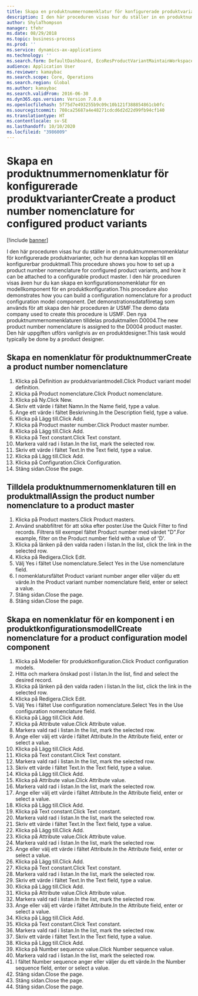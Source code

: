 ```yaml
---
title: Skapa en produktnummernomenklatur för konfigurerade produktvarianter
description: I den här proceduren visas hur du ställer in en produktnummernomenklatur för konfigurerade produktvarianter, och hur denna kan kopplas till en konfigurerbar produktmall.
author: ShylaThompson
manager: tfehr
ms.date: 08/29/2018
ms.topic: business-process
ms.prod: ''
ms.service: dynamics-ax-applications
ms.technology: ''
ms.search.form: DefaultDashboard, EcoResProductVariantMaintainWorkspace, EcoResNomenclature, EcoResProductListPage, EcoResProductDetails, PCProductConfigurationModelListPage, PCProductConfigurationModelDetails
audience: Application User
ms.reviewer: kamaybac
ms.search.scope: Core, Operations
ms.search.region: Global
ms.author: kamaybac
ms.search.validFrom: 2016-06-30
ms.dyn365.ops.version: Version 7.0.0
ms.openlocfilehash: 5f75d7e493255b9c09c10b121f388854861cb0fc
ms.sourcegitcommit: 708ca25687a4e48271cdcd6d2d22d99fb94cf140
ms.translationtype: HT
ms.contentlocale: sv-SE
ms.lasthandoff: 10/10/2020
ms.locfileid: "3986009"
---
```

# <a name="create-a-product-number-nomenclature-for-configured-product-variants"></a><span data-ttu-id="2a307-103">Skapa en produktnummernomenklatur för konfigurerade produktvarianter</span><span class="sxs-lookup"><span data-stu-id="2a307-103">Create a product number nomenclature for configured product variants</span></span>

[!include [banner](../../includes/banner.md)]

<span data-ttu-id="2a307-104">I den här proceduren visas hur du ställer in en produktnummernomenklatur för konfigurerade produktvarianter, och hur denna kan kopplas till en konfigurerbar produktmall.</span><span class="sxs-lookup"><span data-stu-id="2a307-104">This procedure shows you how to set up a product number nomenclature for configured product variants, and how it can be attached to a configurable product master.</span></span> <span data-ttu-id="2a307-105">I den här proceduren visas även hur du kan skapa en konfigurationsnomenklatur för en modellkomponent för en produktkonfiguration.</span><span class="sxs-lookup"><span data-stu-id="2a307-105">This procedure also demonstrates how you can build a configuration nomenclature for a product configuration model component.</span></span> <span data-ttu-id="2a307-106">Det demonstrationsdataföretag som används för att skapa den här proceduren är USMF.</span><span class="sxs-lookup"><span data-stu-id="2a307-106">The demo data company used to create this procedure is USMF.</span></span> <span data-ttu-id="2a307-107">Den nya produktnummernomenklaturen tilldelas produktmallen D0004.</span><span class="sxs-lookup"><span data-stu-id="2a307-107">The new product number nomenclature is assigned to the D0004 product master.</span></span> <span data-ttu-id="2a307-108">Den här uppgiften utförs vanligtvis av en produktdesigner.</span><span class="sxs-lookup"><span data-stu-id="2a307-108">This task would typically be done by a product designer.</span></span>


## <a name="create-a-product-number-nomenclature"></a><span data-ttu-id="2a307-109">Skapa en nomenklatur för produktnummer</span><span class="sxs-lookup"><span data-stu-id="2a307-109">Create a product number nomenclature</span></span>
1. <span data-ttu-id="2a307-110">Klicka på Definition av produktvariantmodell.</span><span class="sxs-lookup"><span data-stu-id="2a307-110">Click Product variant model definition.</span></span>
2. <span data-ttu-id="2a307-111">Klicka på Product nomenclature.</span><span class="sxs-lookup"><span data-stu-id="2a307-111">Click Product nomenclature.</span></span>
3. <span data-ttu-id="2a307-112">Klicka på Ny.</span><span class="sxs-lookup"><span data-stu-id="2a307-112">Click New.</span></span>
4. <span data-ttu-id="2a307-113">Skriv ett värde i fältet Namn.</span><span class="sxs-lookup"><span data-stu-id="2a307-113">In the Name field, type a value.</span></span>
5. <span data-ttu-id="2a307-114">Ange ett värde i fältet Beskrivning.</span><span class="sxs-lookup"><span data-stu-id="2a307-114">In the Description field, type a value.</span></span>
6. <span data-ttu-id="2a307-115">Klicka på Lägg till.</span><span class="sxs-lookup"><span data-stu-id="2a307-115">Click Add.</span></span>
7. <span data-ttu-id="2a307-116">Klicka på Product master number.</span><span class="sxs-lookup"><span data-stu-id="2a307-116">Click Product master number.</span></span>
8. <span data-ttu-id="2a307-117">Klicka på Lägg till.</span><span class="sxs-lookup"><span data-stu-id="2a307-117">Click Add.</span></span>
9. <span data-ttu-id="2a307-118">Klicka på Text constant.</span><span class="sxs-lookup"><span data-stu-id="2a307-118">Click Text constant.</span></span>
10. <span data-ttu-id="2a307-119">Markera vald rad i listan.</span><span class="sxs-lookup"><span data-stu-id="2a307-119">In the list, mark the selected row.</span></span>
11. <span data-ttu-id="2a307-120">Skriv ett värde i fältet Text.</span><span class="sxs-lookup"><span data-stu-id="2a307-120">In the Text field, type a value.</span></span>
12. <span data-ttu-id="2a307-121">Klicka på Lägg till.</span><span class="sxs-lookup"><span data-stu-id="2a307-121">Click Add.</span></span>
13. <span data-ttu-id="2a307-122">Klicka på Configuration.</span><span class="sxs-lookup"><span data-stu-id="2a307-122">Click Configuration.</span></span>
14. <span data-ttu-id="2a307-123">Stäng sidan.</span><span class="sxs-lookup"><span data-stu-id="2a307-123">Close the page.</span></span>

## <a name="assign-the-product-number-nomenclature-to-a-product-master"></a><span data-ttu-id="2a307-124">Tilldela produktnummernomenklaturen till en produktmall</span><span class="sxs-lookup"><span data-stu-id="2a307-124">Assign the product number nomenclature to a product master</span></span>
1. <span data-ttu-id="2a307-125">Klicka på Product masters.</span><span class="sxs-lookup"><span data-stu-id="2a307-125">Click Product masters.</span></span>
2. <span data-ttu-id="2a307-126">Använd snabbfiltret för att söka efter poster.</span><span class="sxs-lookup"><span data-stu-id="2a307-126">Use the Quick Filter to find records.</span></span> <span data-ttu-id="2a307-127">Filtrera till exempel fältet Product number med värdet "D".</span><span class="sxs-lookup"><span data-stu-id="2a307-127">For example, filter on the Product number field with a value of 'D'.</span></span>
3. <span data-ttu-id="2a307-128">Klicka på länken på den valda raden i listan.</span><span class="sxs-lookup"><span data-stu-id="2a307-128">In the list, click the link in the selected row.</span></span>
4. <span data-ttu-id="2a307-129">Klicka på Redigera.</span><span class="sxs-lookup"><span data-stu-id="2a307-129">Click Edit.</span></span>
5. <span data-ttu-id="2a307-130">Välj Yes i fältet Use nomenclature.</span><span class="sxs-lookup"><span data-stu-id="2a307-130">Select Yes in the Use nomenclature field.</span></span>
6. <span data-ttu-id="2a307-131">I nomenklatursfältet Product variant number anger eller väljer du ett värde.</span><span class="sxs-lookup"><span data-stu-id="2a307-131">In the Product variant number nomenclature field, enter or select a value.</span></span>
7. <span data-ttu-id="2a307-132">Stäng sidan.</span><span class="sxs-lookup"><span data-stu-id="2a307-132">Close the page.</span></span>
8. <span data-ttu-id="2a307-133">Stäng sidan.</span><span class="sxs-lookup"><span data-stu-id="2a307-133">Close the page.</span></span>

## <a name="create-nomenclature-for-a-product-configuration-model-component"></a><span data-ttu-id="2a307-134">Skapa en nomenklatur för en komponent i en produktkonfigurationsmodell</span><span class="sxs-lookup"><span data-stu-id="2a307-134">Create nomenclature for a product configuration model component</span></span>
1. <span data-ttu-id="2a307-135">Klicka på Modeller för produktkonfiguration.</span><span class="sxs-lookup"><span data-stu-id="2a307-135">Click Product configuration models.</span></span>
2. <span data-ttu-id="2a307-136">Hitta och markera önskad post i listan.</span><span class="sxs-lookup"><span data-stu-id="2a307-136">In the list, find and select the desired record.</span></span>
3. <span data-ttu-id="2a307-137">Klicka på länken på den valda raden i listan.</span><span class="sxs-lookup"><span data-stu-id="2a307-137">In the list, click the link in the selected row.</span></span>
4. <span data-ttu-id="2a307-138">Klicka på Redigera.</span><span class="sxs-lookup"><span data-stu-id="2a307-138">Click Edit.</span></span>
5. <span data-ttu-id="2a307-139">Välj Yes i fältet Use configuration nomenclature.</span><span class="sxs-lookup"><span data-stu-id="2a307-139">Select Yes in the Use configuration nomenclature field.</span></span>
6. <span data-ttu-id="2a307-140">Klicka på Lägg till.</span><span class="sxs-lookup"><span data-stu-id="2a307-140">Click Add.</span></span>
7. <span data-ttu-id="2a307-141">Klicka på Attribute value.</span><span class="sxs-lookup"><span data-stu-id="2a307-141">Click Attribute value.</span></span>
8. <span data-ttu-id="2a307-142">Markera vald rad i listan.</span><span class="sxs-lookup"><span data-stu-id="2a307-142">In the list, mark the selected row.</span></span>
9. <span data-ttu-id="2a307-143">Ange eller välj ett värde i fältet Attribute.</span><span class="sxs-lookup"><span data-stu-id="2a307-143">In the Attribute field, enter or select a value.</span></span>
10. <span data-ttu-id="2a307-144">Klicka på Lägg till.</span><span class="sxs-lookup"><span data-stu-id="2a307-144">Click Add.</span></span>
11. <span data-ttu-id="2a307-145">Klicka på Text constant.</span><span class="sxs-lookup"><span data-stu-id="2a307-145">Click Text constant.</span></span>
12. <span data-ttu-id="2a307-146">Markera vald rad i listan.</span><span class="sxs-lookup"><span data-stu-id="2a307-146">In the list, mark the selected row.</span></span>
13. <span data-ttu-id="2a307-147">Skriv ett värde i fältet Text.</span><span class="sxs-lookup"><span data-stu-id="2a307-147">In the Text field, type a value.</span></span>
14. <span data-ttu-id="2a307-148">Klicka på Lägg till.</span><span class="sxs-lookup"><span data-stu-id="2a307-148">Click Add.</span></span>
15. <span data-ttu-id="2a307-149">Klicka på Attribute value.</span><span class="sxs-lookup"><span data-stu-id="2a307-149">Click Attribute value.</span></span>
16. <span data-ttu-id="2a307-150">Markera vald rad i listan.</span><span class="sxs-lookup"><span data-stu-id="2a307-150">In the list, mark the selected row.</span></span>
17. <span data-ttu-id="2a307-151">Ange eller välj ett värde i fältet Attribute.</span><span class="sxs-lookup"><span data-stu-id="2a307-151">In the Attribute field, enter or select a value.</span></span>
18. <span data-ttu-id="2a307-152">Klicka på Lägg till.</span><span class="sxs-lookup"><span data-stu-id="2a307-152">Click Add.</span></span>
19. <span data-ttu-id="2a307-153">Klicka på Text constant.</span><span class="sxs-lookup"><span data-stu-id="2a307-153">Click Text constant.</span></span>
20. <span data-ttu-id="2a307-154">Markera vald rad i listan.</span><span class="sxs-lookup"><span data-stu-id="2a307-154">In the list, mark the selected row.</span></span>
21. <span data-ttu-id="2a307-155">Skriv ett värde i fältet Text.</span><span class="sxs-lookup"><span data-stu-id="2a307-155">In the Text field, type a value.</span></span>
22. <span data-ttu-id="2a307-156">Klicka på Lägg till.</span><span class="sxs-lookup"><span data-stu-id="2a307-156">Click Add.</span></span>
23. <span data-ttu-id="2a307-157">Klicka på Attribute value.</span><span class="sxs-lookup"><span data-stu-id="2a307-157">Click Attribute value.</span></span>
24. <span data-ttu-id="2a307-158">Markera vald rad i listan.</span><span class="sxs-lookup"><span data-stu-id="2a307-158">In the list, mark the selected row.</span></span>
25. <span data-ttu-id="2a307-159">Ange eller välj ett värde i fältet Attribute.</span><span class="sxs-lookup"><span data-stu-id="2a307-159">In the Attribute field, enter or select a value.</span></span>
26. <span data-ttu-id="2a307-160">Klicka på Lägg till.</span><span class="sxs-lookup"><span data-stu-id="2a307-160">Click Add.</span></span>
27. <span data-ttu-id="2a307-161">Klicka på Text constant.</span><span class="sxs-lookup"><span data-stu-id="2a307-161">Click Text constant.</span></span>
28. <span data-ttu-id="2a307-162">Markera vald rad i listan.</span><span class="sxs-lookup"><span data-stu-id="2a307-162">In the list, mark the selected row.</span></span>
29. <span data-ttu-id="2a307-163">Skriv ett värde i fältet Text.</span><span class="sxs-lookup"><span data-stu-id="2a307-163">In the Text field, type a value.</span></span>
30. <span data-ttu-id="2a307-164">Klicka på Lägg till.</span><span class="sxs-lookup"><span data-stu-id="2a307-164">Click Add.</span></span>
31. <span data-ttu-id="2a307-165">Klicka på Attribute value.</span><span class="sxs-lookup"><span data-stu-id="2a307-165">Click Attribute value.</span></span>
32. <span data-ttu-id="2a307-166">Markera vald rad i listan.</span><span class="sxs-lookup"><span data-stu-id="2a307-166">In the list, mark the selected row.</span></span>
33. <span data-ttu-id="2a307-167">Ange eller välj ett värde i fältet Attribute.</span><span class="sxs-lookup"><span data-stu-id="2a307-167">In the Attribute field, enter or select a value.</span></span>
34. <span data-ttu-id="2a307-168">Klicka på Lägg till.</span><span class="sxs-lookup"><span data-stu-id="2a307-168">Click Add.</span></span>
35. <span data-ttu-id="2a307-169">Klicka på Text constant.</span><span class="sxs-lookup"><span data-stu-id="2a307-169">Click Text constant.</span></span>
36. <span data-ttu-id="2a307-170">Markera vald rad i listan.</span><span class="sxs-lookup"><span data-stu-id="2a307-170">In the list, mark the selected row.</span></span>
37. <span data-ttu-id="2a307-171">Skriv ett värde i fältet Text.</span><span class="sxs-lookup"><span data-stu-id="2a307-171">In the Text field, type a value.</span></span>
38. <span data-ttu-id="2a307-172">Klicka på Lägg till.</span><span class="sxs-lookup"><span data-stu-id="2a307-172">Click Add.</span></span>
39. <span data-ttu-id="2a307-173">Klicka på Number sequence value.</span><span class="sxs-lookup"><span data-stu-id="2a307-173">Click Number sequence value.</span></span>
40. <span data-ttu-id="2a307-174">Markera vald rad i listan.</span><span class="sxs-lookup"><span data-stu-id="2a307-174">In the list, mark the selected row.</span></span>
41. <span data-ttu-id="2a307-175">I fältet Number sequence anger eller väljer du ett värde.</span><span class="sxs-lookup"><span data-stu-id="2a307-175">In the Number sequence field, enter or select a value.</span></span>
42. <span data-ttu-id="2a307-176">Stäng sidan.</span><span class="sxs-lookup"><span data-stu-id="2a307-176">Close the page.</span></span>
43. <span data-ttu-id="2a307-177">Stäng sidan.</span><span class="sxs-lookup"><span data-stu-id="2a307-177">Close the page.</span></span>
44. <span data-ttu-id="2a307-178">Stäng sidan.</span><span class="sxs-lookup"><span data-stu-id="2a307-178">Close the page.</span></span>


